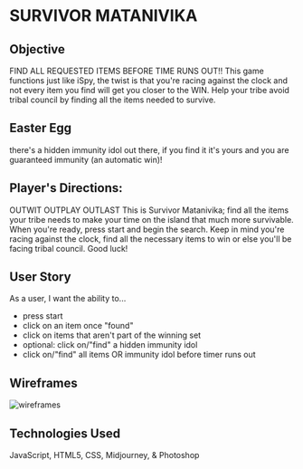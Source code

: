# SURVIVOR MATANIVIKA

## Objective
FIND ALL REQUESTED ITEMS BEFORE TIME RUNS OUT!!
This game functions just like iSpy, the twist is that you're racing against the clock and not every item you find will get you closer to the WIN. Help your tribe avoid tribal council by finding all the items needed to survive.

## Easter Egg
there's a hidden immunity idol out there, if you find it it's yours and you are guaranteed immunity (an automatic win)!

## Player's Directions: 
OUTWIT OUTPLAY OUTLAST
This is Survivor Matanivika; find all the items your tribe needs to make your time on the island that much more survivable. When you're ready, press start and begin the search. Keep in mind you're racing against the clock, find all the necessary items to win or else you'll be facing tribal council. Good luck!

## User Story
As a user, I want the ability to...
- press start
- click on an item once "found"
- click on items that aren't part of the winning set
- optional: click on/"find" a hidden immunity idol
- click on/"find" all items OR immunity idol before timer runs out

## Wireframes
![wireframes](assets/image.png)

## Technologies Used
JavaScript, HTML5, CSS, Midjourney, & Photoshop

